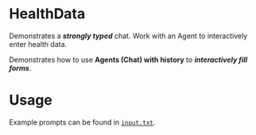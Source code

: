 ﻿# HealthData
Demonstrates a ***strongly typed*** chat. Work with an Agent to interactively enter health data. 

Demonstrates how to use **Agents (Chat) with history** to ***interactively fill forms***. 

# Usage
Example prompts can be found in [`input.txt`](input.txt).




